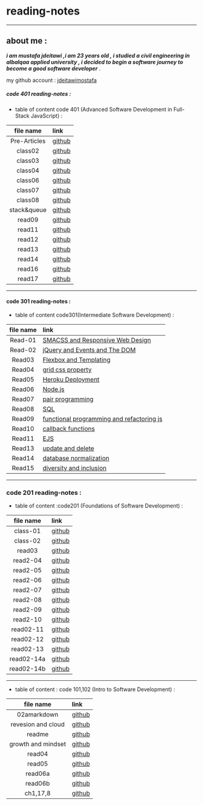 # reading-notes

***

## about me :
***i am mustafa jdeitawi ,i am 23 years old , i studied a civil engineering in albalqaa applied university , i decided to begin a software journey to become a good software developer*** .

my github account : [jdeitawimostafa](https://github.com/jdeitawimostafa)

##### code 401 reading-notes :  

- table of content code 401 (Advanced Software Development in Full-Stack JavaScript) :

|file name|link|
|:-------:|:---|
|Pre-Articles|[github](https://jdeitawimostafa.github.io/reading-notes/pre-401)|
|class02|[github](https://jdeitawimostafa.github.io/reading-notes/class01)|
|class03|[github](https://jdeitawimostafa.github.io/reading-notes/class03-401)|
|class04|[github](https://jdeitawimostafa.github.io/reading-notes/class04-401)|
|class06|[github](https://jdeitawimostafa.github.io/reading-notes/read06-401)|
|class07|[github](https://jdeitawimostafa.github.io/reading-notes/read07-401)|
|class08|[github](https://jdeitawimostafa.github.io/reading-notes/read08-401)|
|stack&queue|[github](https://jdeitawimostafa.github.io/reading-notes/read-stack&queue-401)|
|read09|[github](https://jdeitawimostafa.github.io/reading-notes/read09-401)|
|read11|[github](https://jdeitawimostafa.github.io/reading-notes/read11-401)|
|read12|[github](https://jdeitawimostafa.github.io/reading-notes/read12-401)|
|read13|[github](https://jdeitawimostafa.github.io/reading-notes/read13-401)|
|read14|[github](https://jdeitawimostafa.github.io/reading-notes/read14-401)|
|read16|[github](https://jdeitawimostafa.github.io/reading-notes/read16-401)|
|read17|[github](https://jdeitawimostafa.github.io/reading-notes/read17-401)|

***


#### code 301 reading-notes :

- table of content code301(Intermediate Software Development) :

|file name|link|
|:-------:|:---|
|Read-01|[SMACSS and Responsive Web Design](https://jdeitawimostafa.github.io/reading-notes/Read01-301)|
|Read-02|[jQuery and Events and The DOM](https://jdeitawimostafa.github.io/reading-notes/read02-301)|
|Read03|[Flexbox and Templating](https://jdeitawimostafa.github.io/reading-notes/read03-301)|
|Read04|[grid css property ](https://jdeitawimostafa.github.io/reading-notes/read04-301)|
|Read05|[Heroku Deployment](https://jdeitawimostafa.github.io/reading-notes/heroku)
|Read06|[Node.js](https://jdeitawimostafa.github.io/reading-notes/read06-301)|
|Read07|[pair programming](https://jdeitawimostafa.github.io/reading-notes/read07-301)|
|Read08|[SQL](https://jdeitawimostafa.github.io/reading-notes/read08-301)|
|Read09|[functional programming and refactoring js](https://jdeitawimostafa.github.io/reading-notes/read09-301)|
|Read10|[callback functions](https://jdeitawimostafa.github.io/reading-notes/read10-301)|
|Read11|[EJS](https://jdeitawimostafa.github.io/reading-notes/read11-301)|
|Read13|[update and delete](https://jdeitawimostafa.github.io/reading-notes/read13-301)|
|Read14|[database normalization](https://jdeitawimostafa.github.io/reading-notes/read14-301)|
|Read15|[diversity and inclusion](https://jdeitawimostafa.github.io/reading-notes/read15-301)|



*** 

### code 201 reading-notes :

- table of content :code201 (Foundations of Software Development) :

|file name|link|
|:-------:|:---|
|class-01|[github](https://jdeitawimostafa.github.io/reading-notes1/class-01)|
|class-02|[github](https://jdeitawimostafa.github.io/reading-notes1/class-02)|
|read03|[github](https://jdeitawimostafa.github.io/reading-notes1/read03)|
|read2-04|[github](https://jdeitawimostafa.github.io/reading-notes1/read2-04)|
|read2-05|[github](https://jdeitawimostafa.github.io/reading-notes1/read2-05)|
|read2-06|[github](https://jdeitawimostafa.github.io/reading-notes1/read2-06)|
|read2-07|[github](https://jdeitawimostafa.github.io/reading-notes1/read2-07)|
|read2-08|[github](https://jdeitawimostafa.github.io/reading-notes1/read2-08)|
|read2-09|[github](https://jdeitawimostafa.github.io/reading-notes1/read2-09)|
|read2-10|[github](https://jdeitawimostafa.github.io/reading-notes1/read2-10)|
|read02-11|[github](https://jdeitawimostafa.github.io/reading-notes1/read02-11)|
|read02-12|[github](https://jdeitawimostafa.github.io/reading-notes1/read02-12)|
|read02-13|[github](https://jdeitawimostafa.github.io/reading-notes1/read02-13)|
|read02-14a|[github](https://jdeitawimostafa.github.io/reading-notes1/read02-14a)
|read02-14b|[github](https://jdeitawimostafa.github.io/reading-notes1/read02-14b)


***


- table of content : code 101,102 (Intro to Software Development) : 

|file name|link|
|:-------:|:---|
|02amarkdown|[github](https://jdeitawimostafa.github.io/reading-notes1/02amarkdown)|
|revesion and cloud|[github](https://jdeitawimostafa.github.io/reading-notes1/revesion%20and%20cloud)| 
|readme|[github](https://jdeitawimostafa.github.io/reading-notes1/)|
|growth and mindset|[github](https://jdeitawimostafa.github.io/reading-notes1/growth%20and%20mindset)|
|read04|[github](https://jdeitawimostafa.github.io/reading-notes1/read04)|
|read05|[github](https://jdeitawimostafa.github.io/reading-notes1/read05)|
|read06a|[github](https://jdeitawimostafa.github.io/reading-notes1/read06a)|
|read06b|[github](https://jdeitawimostafa.github.io/reading-notes1/read06b)|
|ch1,17,8|[github](https://jdeitawimostafa.github.io/reading-notes1/ch1,17,8)|

